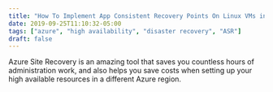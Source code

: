```yaml
---
title: "How To Implement App Consistent Recovery Points On Linux VMs in Azure"
date: 2019-09-25T11:10:32-05:00
tags: ["azure", "high availability", "disaster recovery", "ASR"]
draft: false
---
```


Azure Site Recovery is an amazing tool that saves you countless hours of administration work, and also helps you save costs when setting up your high available resources in a different Azure region.